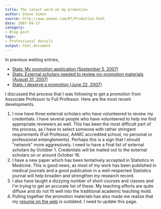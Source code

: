 ```yaml
---
title: The latest word on my promotion
author: Steve Simon
source: http://www.pmean.com/07/Promotion.html
date: 2007-09-27
category:
- Blog post
tags:
- Professional details
output: html_document
---
```

In previous weblog entries,

-   [Stats: My promotion application (September
    5, 2007)](MyPromotionApplication.html)
-   [Stats: External scholars needed to review my promotion materials
    (August 31, 2007)](ExternalScholars.html)
-   [Stats: I deserve a promotion (June
    22, 2007)](FacultyPromotion.html)

I discussed the process that I was following to get a promotion from
Associate Professor to Full Professor. Here are the most recent
developments.

1.  I now have three external scholars who have volunteered to review my
    credentials. I have several people who have volunteered to help me
    find appropriate reviewers as well. This has been the most difficult
    part of the process, as I have to select someone with rather
    stringent requirements (Full Professor, AAMC accredited school, no
    personal or professional entanglements). Perhaps this is a sign that
    I should \"network\" more aggressively. I need to have a final list
    of external scholars by October 1. Credentials will be mailed out to
    the external scholars on or around October 16.
2.  I have a new paper which has been tentatively accepted in Statistics
    in Medicine. This is good news, as most of my work has been
    published in medical journals and a good publication in a
    well-respected Statistics journal will help broaden and strengthen
    my research record.
3.  I also have taught a dizzying number of short courses and classes
    and I\'m trying to get an accurate list of these. My teaching
    efforts are quite diffuse and do not fit well into the traditional
    academic teaching mold.
4.  Pulling together the promotion materials has also made me realize
    that my [resume on the web](../00/resume.html) is outdated. I need
    to update this page.
